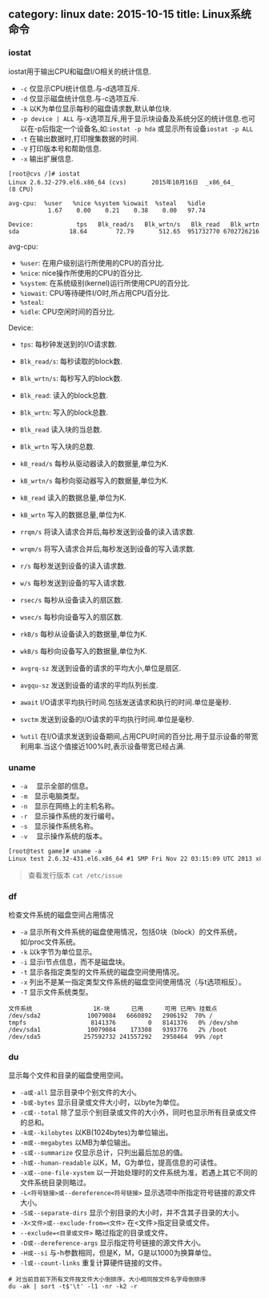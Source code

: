 category: linux
date: 2015-10-15
title: Linux系统命令
---

### iostat
iostat用于输出CPU和磁盘I/O相关的统计信息.

* `-c` 仅显示CPU统计信息.与-d选项互斥.
* `-d` 仅显示磁盘统计信息.与-c选项互斥.
* `-k` 以K为单位显示每秒的磁盘请求数,默认单位块.
* `-p device | ALL`  与-x选项互斥,用于显示块设备及系统分区的统计信息.也可以在-p后指定一个设备名,如:`iostat -p hda` 或显示所有设备`iostat -p ALL`
* `-t`    在输出数据时,打印搜集数据的时间.
* `-V`    打印版本号和帮助信息.
* `-x`    输出扩展信息.

```shell
[root@cvs /]# iostat
Linux 2.6.32-279.el6.x86_64 (cvs)       2015年10月16日  _x86_64_        (8 CPU)

avg-cpu:  %user   %nice %system %iowait  %steal   %idle
           1.67    0.00    0.21    0.38    0.00   97.74

Device:            tps   Blk_read/s   Blk_wrtn/s   Blk_read   Blk_wrtn
sda              18.64        72.79       512.65  951732770 6702726216
```
avg-cpu:  
* `%user`: 在用户级别运行所使用的CPU的百分比.
* `%nice`: nice操作所使用的CPU的百分比.
* `%system`: 在系统级别(kernel)运行所使用CPU的百分比.
* `%iowait`: CPU等待硬件I/O时,所占用CPU百分比.
* `%steal`:
* `%idle`: CPU空闲时间的百分比.


Device:            
* `tps`: 每秒钟发送到的I/O请求数.
* `Blk_read/s`: 每秒读取的block数.
* `Blk_wrtn/s`: 每秒写入的block数.
* `Blk_read`: 读入的block总数.
* `Blk_wrtn`: 写入的block总数.


* `Blk_read` 读入块的当总数.
* `Blk_wrtn` 写入块的总数.
* `kB_read/s` 每秒从驱动器读入的数据量,单位为K.
* `kB_wrtn/s` 每秒向驱动器写入的数据量,单位为K.
* `kB_read` 读入的数据总量,单位为K.
* `kB_wrtn` 写入的数据总量,单位为K.
* `rrqm/s`  将读入请求合并后,每秒发送到设备的读入请求数.
* `wrqm/s`  将写入请求合并后,每秒发送到设备的写入请求数.
* `r/s`     每秒发送到设备的读入请求数.
* `w/s`     每秒发送到设备的写入请求数.
* `rsec/s`  每秒从设备读入的扇区数.
* `wsec/s`  每秒向设备写入的扇区数.
* `rkB/s`  每秒从设备读入的数据量,单位为K.
* `wkB/s`  每秒向设备写入的数据量,单位为K.
* `avgrq-sz`  发送到设备的请求的平均大小,单位是扇区.
* `avgqu-sz` 发送到设备的请求的平均队列长度.
* `await`  I/O请求平均执行时间.包括发送请求和执行的时间.单位是毫秒.
* `svctm` 发送到设备的I/O请求的平均执行时间.单位是毫秒.
* `%util`  在I/O请求发送到设备期间,占用CPU时间的百分比.用于显示设备的带宽利用率.当这个值接近100%时,表示设备带宽已经占满.

### uname
* `-a` 　显示全部的信息。
* `-m`　显示电脑类型。
* `-n`　显示在网络上的主机名称。
* `-r`　显示操作系统的发行编号。
* `-s`　显示操作系统名称。
* `-v` 　显示操作系统的版本。
```xml
[root@test game]# uname -a
Linux test 2.6.32-431.el6.x86_64 #1 SMP Fri Nov 22 03:15:09 UTC 2013 x86_64 x86_64 x86_64 GNU/Linux
```

> 查看发行版本 `cat /etc/issue`




### df
检查文件系统的磁盘空间占用情况
* `-a` 显示所有文件系统的磁盘使用情况，包括0块（block）的文件系统，如/proc文件系统。
* `-k` 以k字节为单位显示。
* `-i` 显示i节点信息，而不是磁盘块。
* `-t` 显示各指定类型的文件系统的磁盘空间使用情况。
* `-x` 列出不是某一指定类型文件系统的磁盘空间使用情况（与t选项相反）。
* `-T` 显示文件系统类型。
```shell
文件系统                 1K-块      已用      可用 已用% 挂载点
/dev/sda2             10079084   6660892   2906192  70% /
tmpfs                  8141376         0   8141376   0% /dev/shm
/dev/sda1             10079084    173308   9393776   2% /boot
/dev/sda5            257592732 241557292   2950464  99% /opt
```

### du
显示每个文件和目录的磁盘使用空间。
* `-a或-all`  显示目录中个别文件的大小。   
* `-b或-bytes`  显示目录或文件大小时，以byte为单位。   
* `-c或--total`  除了显示个别目录或文件的大小外，同时也显示所有目录或文件的总和。
* `-k或--kilobytes`  以KB(1024bytes)为单位输出。
* `-m或--megabytes`  以MB为单位输出。   
* `-s或--summarize`  仅显示总计，只列出最后加总的值。
* `-h或--human-readable`  以K，M，G为单位，提高信息的可读性。
* `-x或--one-file-xystem`  以一开始处理时的文件系统为准，若遇上其它不同的文件系统目录则略过。
* `-L<符号链接>或--dereference<符号链接>` 显示选项中所指定符号链接的源文件大小。   
* `-S或--separate-dirs`   显示个别目录的大小时，并不含其子目录的大小。
* `-X<文件>或--exclude-from=<文件>`  在<文件>指定目录或文件。   
* `--exclude=<目录或文件>`         略过指定的目录或文件。    
* `-D或--dereference-args`   显示指定符号链接的源文件大小。   
* `-H或--si`  与-h参数相同，但是K，M，G是以1000为换算单位。   
* `-l或--count-links`   重复计算硬件链接的文件。  
```shell
# 对当前目前下所有文件按文件大小倒排序，大小相同按文件名字母倒排序
du -ak | sort -t$'\t' -l1 -nr -k2 -r
```
